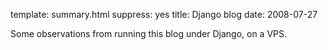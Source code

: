 template: summary.html
suppress: yes
title: Django blog
date: 2008-07-27

Some observations from running this blog under Django, on a VPS.

[Scala]: http://www.scala-lang.org/
